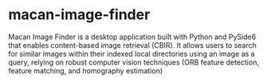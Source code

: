# macan-image-finder
Macan Image Finder is a desktop application built with Python and PySide6 that enables content-based image retrieval (CBIR). It allows users to search for similar images within their indexed local directories using an image as a query, relying on robust computer vision techniques (ORB feature detection, feature matching, and homography estimation)
